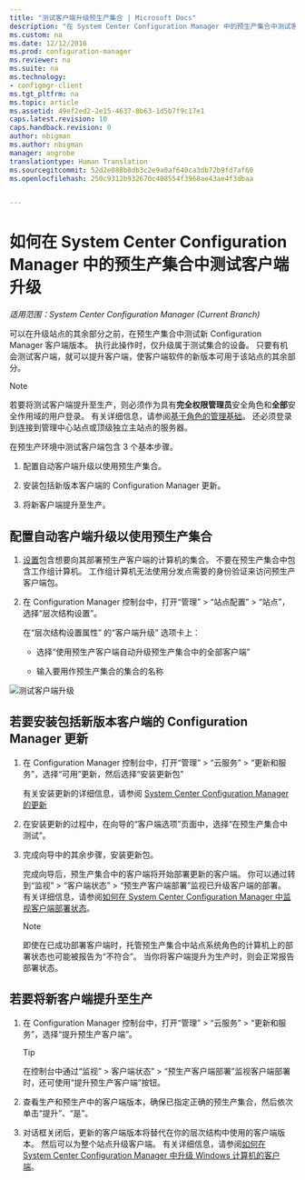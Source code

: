 ```yaml
---
title: "测试客户端升级预生产集合 | Microsoft Docs"
description: "在 System Center Configuration Manager 中的预生产集合中测试客户端升级。"
ms.custom: na
ms.date: 12/12/2016
ms.prod: configuration-manager
ms.reviewer: na
ms.suite: na
ms.technology:
- configmgr-client
ms.tgt_pltfrm: na
ms.topic: article
ms.assetid: 49ef2ed2-2e15-4637-8b63-1d5b7f9c17e1
caps.latest.revision: 10
caps.handback.revision: 0
author: nbigman
ms.author: nbigman
manager: angrobe
translationtype: Human Translation
ms.sourcegitcommit: 52d2e088b8db3c2e9a0af640ca3db72b9fd7af60
ms.openlocfilehash: 250c9312b932670c408554f3968ae43ae4f3dbaa


---
```

# <a name="how-to-test-client-upgrades-in-a-pre-production-collection-in-system-center-configuration-manager"></a>如何在 System Center Configuration Manager 中的预生产集合中测试客户端升级

*适用范围：System Center Configuration Manager (Current Branch)*

可以在升级站点的其余部分之前，在预生产集合中测试新 Configuration Manager 客户端版本。  执行此操作时，仅升级属于测试集合的设备。 只要有机会测试客户端，就可以提升客户端，使客户端软件的新版本可用于该站点的其余部分。

> [!NOTE]
> 若要将测试客户端提升至生产，则必须作为具有**完全权限管理员**安全角色和**全部**安全作用域的用户登录。 有关详细信息，请参阅[基于角色的管理基础](/sccm/core/understand/fundamentals-of-role-based-administration)。 还必须登录到连接到管理中心站点或顶级独立主站点的服务器。

 在预生产环境中测试客户端包含 3 个基本步骤。  

1.  配置自动客户端升级以使用预生产集合。  

2.  安装包括新版本客户端的 Configuration Manager 更新。  

3.  将新客户端提升至生产。  

##  <a name="to-configure-automatic-client-upgrades-to-use-a-pre-production-collection"></a>配置自动客户端升级以使用预生产集合  

1. [设置](..\collections\create-collections.md)包含想要向其部署预生产客户端的计算机的集合。 不要在预生产集合中包含工作组计算机。 工作组计算机无法使用分发点需要的身份验证来访问预生产客户端包。   

1.  在 Configuration Manager 控制台中，打开“管理” > “站点配置” > “站点”，选择“层次结构设置”。  

     在“层次结构设置属性”  的“客户端升级” 选项卡上：  

    -   选择“使用预生产客户端自动升级预生产集合中的全部客户端”   

    -   输入要用作预生产集合的集合的名称  

![测试客户端升级](media/test-client-upgrades.png)


##  <a name="to-install-a-configuration-manager-update-that-includes-a-new-version-of-the-client"></a>若要安装包括新版本客户端的 Configuration Manager 更新  

1.  在 Configuration Manager 控制台中，打开“管理” > “云服务” > “更新和服务”，选择“可用”更新，然后选择“安装更新包”  

     有关安装更新的详细信息，请参阅 [System Center Configuration Manager 的更新](../../../../core/servers/manage/updates.md)  

2.  在安装更新的过程中，在向导的“客户端选项”页面中，选择“在预生产集合中测试”。  

3.  完成向导中的其余步骤，安装更新包。  

     完成向导后，预生产集合中的客户端将开始部署更新的客户端。 你可以通过转到“监视” > “客户端状态” > “预生产客户端部署”监视已升级客户端的部署。 有关详细信息，请参阅[如何在 System Center Configuration Manager 中监视客户端部署状态](../../../../core/clients/deploy/monitor-client-deployment-status.md)。

    > [!NOTE]
    > 即使在已成功部署客户端时，托管预生产集合中站点系统角色的计算机上的部署状态也可能被报告为“不符合”。 当你将客户端提升为生产时，则会正常报告部署状态。

##  <a name="to-promote-the-new-client-to-production"></a>若要将新客户端提升至生产  

1.  在 Configuration Manager 控制台中，打开“管理” > “云服务” > “更新和服务”，选择“提升预生产客户端”。

    > [!TIP]
    > 在控制台中通过“监视” > 客户端状态” > “预生产客户端部署”监视客户端部署时，还可使用“提升预生产客户端”按钮。

2.  查看生产和预生产中的客户端版本，确保已指定正确的预生产集合，然后依次单击“提升”、“是”。  

3.  对话框关闭后，更新的客户端版本将替代在你的层次结构中使用的客户端版本。 然后可以为整个站点升级客户端。 有关详细信息，请参阅[如何在 System Center Configuration Manager 中升级 Windows 计算机的客户端](../../../../core/clients/manage/upgrade/upgrade-clients-for-windows-computers.md)。  



<!--HONumber=Jan17_HO1-->


